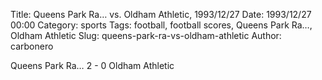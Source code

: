 Title: Queens Park Ra… vs. Oldham Athletic, 1993/12/27
Date: 1993/12/27 00:00
Category: sports
Tags: football, football scores, Queens Park Ra…, Oldham Athletic
Slug: queens-park-ra-vs-oldham-athletic
Author: carbonero


Queens Park Ra… 2 - 0 Oldham Athletic
